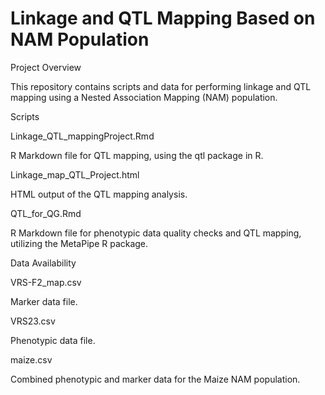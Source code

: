 # Linkage and QTL Mapping Based on NAM Population
Project Overview

This repository contains scripts and data for performing linkage and QTL mapping using a Nested Association Mapping (NAM) population.

Scripts

Linkage_QTL_mappingProject.Rmd

R Markdown file for QTL mapping, using the qtl package in R.

Linkage_map_QTL_Project.html

HTML output of the QTL mapping analysis.

QTL_for_QG.Rmd

R Markdown file for phenotypic data quality checks and QTL mapping, utilizing the MetaPipe R package.

Data Availability

VRS-F2_map.csv

Marker data file.

VRS23.csv

Phenotypic data file.

maize.csv

Combined phenotypic and marker data for the Maize NAM population.
